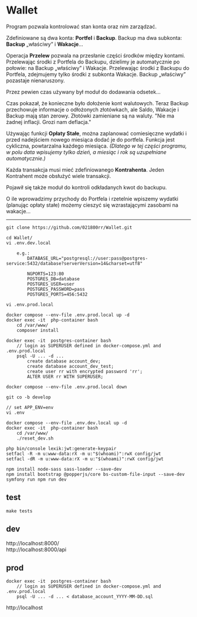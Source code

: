 # Wallet

Program pozwala kontrolować stan konta oraz nim zarządzać.

Zdefiniowane są dwa konta: **Portfel** i **Backup**.
Backup ma dwa subkonta: **Backup** „właściwy” i **Wakacje**…

Operacja **Przelew** pozwala na przesłanie części środków między kontami.
Przelewając środki z Portfela do Backupu, dzielimy je automatycznie po połowie: 
na Backup „właściwy” i Wakacje.
Przelewając środki z Backupu do Portfela, zdejmujemy tylko środki z subkonta 
Wakacje. Backup „właściwy” pozastaje nienaruszony.

Przez pewien czas używany był moduł do dodawania odsetek...

Czas pokazał, że konieczne było dołożenie kont walutowych.
Teraz Backup przechowuje informacje o odłożonych złotówkach, ale Saldo, Wakacje i Backup
mają stan zerowy. Złotówki zamieniane są na waluty.
"Nie ma żadnej inflacji. Grozi nam deflacja."

Używając funkcji **Opłaty Stałe**, można zaplanować comiesięczne wydatki i przed 
nadejściem nowego miesiąca dodać je do portfela. Funkcja jest cykliczna, 
powtarzalna każdego miesiąca. _(Dlatego w tej części programu, w polu data 
wpisujemy tylko dzień, a miesiąc i rok są uzupełniane automatycznie.)_

Każda transakcja musi mieć zdefiniowanego **Kontrahenta**.
Jeden Kontrahent może obsłużyć wiele transakcji.

Pojawił się także moduł do kontroli odkładanych kwot do backupu.

O ile wprowadzimy przychody do Portfela i rzetelnie wpiszemy wydatki (planując 
opłaty stałe) możemy cieszyć się wzrastającymi zasobami na wakacje...

---  
 
```
git clone https://github.com/021800rr/Wallet.git

cd Wallet/
vi .env.dev.local

    e.g.:
        DATABASE_URL="postgresql://user:pass@postgres-service:5432/database?serverVersion=14&charset=utf8"

        NGPORTS=123:80
        POSTGRES_DB=database
        POSTGRES_USER=user
        POSTGRES_PASSWORD=pass
        POSTGRES_PORTS=456:5432
        
vi .env.prod.local

docker compose --env-file .env.prod.local up -d
docker exec -it  php-container bash
    cd /var/www/
    composer install

docker exec -it  postgres-container bash 
    // login as SUPERUSER defined in docker-compose.yml and .env.prod.local
    psql -U ... -d ...
        create database account_dev;
        create database account_dev_test;
        create user rr with encrypted password 'rr';
        ALTER USER rr WITH SUPERUSER;

docker compose --env-file .env.prod.local down

git co -b develop

// set APP_ENV=env
vi .env

docker compose --env-file .env.dev.local up -d
docker exec -it  php-container bash
    cd /var/www/
    ./reset_dev.sh

php bin/console lexik:jwt:generate-keypair
setfacl -R -m u:www-data:rX -m u:"$(whoami)":rwX config/jwt
setfacl -dR -m u:www-data:rX -m u:"$(whoami)":rwX config/jwt

npm install node-sass sass-loader --save-dev
npm install bootstrap @popperjs/core bs-custom-file-input --save-dev
symfony run npm run dev

```

## test

```
make tests
```

## dev

http://localhost:8000/  
http://localhost:8000/api

## prod

```shell
docker exec -it  postgres-container bash 
    // login as SUPERUSER defined in docker-compose.yml and .env.prod.local
    psql -U ... -d ... < database_account_YYYY-MM-DD.sql
```

http://localhost